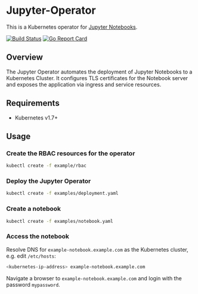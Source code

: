 # Jupyter-Operator

This is a Kubernetes operator for [Jupyter Notebooks](https://jupyter.org/).

[![Build Status](https://travis-ci.org/squat/jupyter-operator.svg?branch=master)](https://travis-ci.org/squat/jupyter-operator)
[![Go Report Card](https://goreportcard.com/badge/github.com/squat/jupyter-operator)](https://goreportcard.com/report/github.com/squat/jupyter-operator)

## Overview

The Jupyter Operator automates the deployment of Jupyter Notebooks to a Kubernetes Cluster.
It configures TLS certificates for the Notebook server and exposes the application via ingress and service resources.

## Requirements

* Kubernetes v1.7+

## Usage

### Create the RBAC resources for the operator

```sh
kubectl create -f example/rbac
```

### Deploy the Jupyter Operator

```sh
kubectl create -f examples/deployment.yaml
```

### Create a notebook

```sh
kubectl create -f examples/notebook.yaml
```

### Access the notebook

Resolve DNS for `example-notebook.example.com` as the Kubernetes cluster, e.g. edit `/etc/hosts`:
```sh
<kubernetes-ip-address> example-notebook.example.com
```

Navigate a browser to `example-notebook.example.com` and login with the password `mypassword`.
